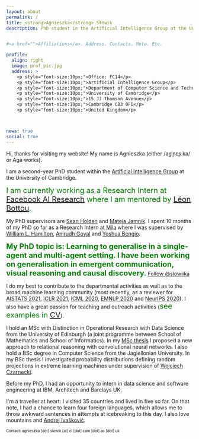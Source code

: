 ```yaml
---
layout: about
permalink: /
title: <strong>Agnieszka</strong> Słowik
description: PhD student in the Artificial Intelligence Group at the University of Cambridge


#<a href="">Affiliations</a>. Address. Contacts. Moto. Etc.

profile:
  align: right
  image: prof_pic.jpg
  address: >
    <p style="font-size:10px;">Office: FC14</p>
    <p style="font-size:10px;">Artificial Intelligence Group</p>
    <p style="font-size:10px;">Department of Computer Science and Technology</p>
    <p style="font-size:10px;">University of Cambridge</p>
    <p style="font-size:10px;">15 JJ Thomson Avenue</p>
    <p style="font-size:10px;">Cambridge CB3 0FD</p>
    <p style="font-size:10px;">United Kingdom</p>



news: true
social: true
---
```


Hi, thanks for visiting my website! My name is Agnieszka (either /aɡˈɲɛʂ.ka/ or Aga works). 

I am a second-year PhD student within the [Artificial Intelligence Group](https://www.cl.cam.ac.uk/research/ai/) at the University of Cambridge.

<span style="color:green;font-size:20px"> I am currently working as a Research Intern at [Facebook AI Research](https://ai.facebook.com/) where I am mentored by [Léon Bottou](https://leon.bottou.org/). </span>

My PhD supervisors are [Sean Holden](https://www.cl.cam.ac.uk/~sbh11/) and [Mateja Jamnik](https://www.cl.cam.ac.uk/~mj201/). I spent 10 months of my PhD so far as a Research Intern at [Mila](https://mila.quebec/en/) where I was supervised by [William L. Hamilton](https://www.cs.mcgill.ca/~wlh/), [Anirudh Goyal](https://anirudh9119.github.io) and [Yoshua Bengio](https://yoshuabengio.org). 

<span style="color:green;font-size:20px"> **My PhD topic is: Learning to generalise in a single-agent and multi-agent setting. I have been working on generalisation in emergent communication, visual reasoning and causal discovery.**</span> <a href="https://twitter.com/slowiika?ref_src=twsrc%5Etfw" class="twitter-follow-button" data-show-screen-name="false" data-show-count="false">Follow @slowiika</a><script async src="https://platform.twitter.com/widgets.js" charset="utf-8"></script>

I do my best to contribute to the departmental activities as well as to the broad machine learning community (most recently, as a reviewer for [AISTATS 2021](http://aistats.org/aistats2021/), [ICLR 2021](https://iclr.cc/Conferences/2021/Dates), [ICML 2020](https://icml.cc), [EMNLP 2020](https://2020.emnlp.org/) and [NeurIPS 2020](https://nips.cc/Conferences/2020/)). I also have a great passion for teaching and outreach activities (<span style="color:green;font-size:20px">see examples in [CV](https://slowika.github.io/cv/)</span>).

I hold an MSc with Distinction in Operational Research with Data Science from the University of Edinburgh (a joint programme between School of Mathematics and School of Informatics). In my [MSc thesis](https://www.dropbox.com/s/gvxaaxrqvkjr2np/thesis.pdf?dl=0) I proposed a new approach to relational reasoning with convolutional neural networks. I also hold a BSc degree in Computer Science from the Jagiellonian University. In my BSc thesis I investigated probability distributions defining random projections in extreme learning machines under supervision of [Wojciech Czarnecki](http://wojciechczarnecki.com).

Before my PhD, I had an opportunity to intern in data science and software engineering at IBM, Architech and Barclays UK.

I'm a traveller at heart: I visited 35 countries and lived in five so far. On that note, I had a chance to learn four foreign languages, which allows me to throw awkward sentences in attempts at icebreaking to this day. I also love mountains and [Andrej Ivašković](https://www.cl.cam.ac.uk/~ai294/).

<p style="font-size:10px;"> Contact: agnieszka [dot] slowik [at] cl [dot] cam [dot] ac [dot] uk </p>
